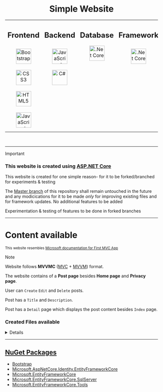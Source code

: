 <h1 align='center'> Simple Website </h1>


<div align='center'>

<table>
  
<tr> </tr>


<td valign="top" width="35%">
    
## Frontend  
<div align="center">  
    
<a href="https://getbootstrap.com/" target="_blank">
<img style="margin: 10px" src="https://profilinator.rishav.dev/skills-assets/bootstrap-plain.svg" alt="Bootstrap" height="50">
</a>  

<a href="https://www.w3schools.com/css/" target="_blank">
<img style="margin: 10px" src="https://profilinator.rishav.dev/skills-assets/css3-original-wordmark.svg" alt="CSS3" height="50">
</a>  

<a href="https://en.wikipedia.org/wiki/HTML5" target="_blank">
<img style="margin: 10px" src="https://profilinator.rishav.dev/skills-assets/html5-original-wordmark.svg" alt="HTML5" height="50">
</a>  

<a href="https://www.javascript.com/" target="_blank">
<img style="margin: 10px" src="https://profilinator.rishav.dev/skills-assets/javascript-original.svg" alt="JavaScript" height="50">
</a>  

</div>
  
</td>


<td valign="top" width="33%">
    
## Backend  
<div align="center">  
    
<a href="https://www.javascript.com/" target="_blank">
<img style="margin: 10px" src="https://profilinator.rishav.dev/skills-assets/javascript-original.svg" alt="JavaScript" height="50">
</a>  
    
<a href="https://docs.microsoft.com/en-us/dotnet/csharp/" target="_blank">
<img style="margin: 10px" src="https://profilinator.rishav.dev/skills-assets/csharp-original.svg" alt="C#" height="50">
</a> 

</div>
  
</td>

  
<td valign="top" width="33%">
    

## Database  
<div align="center"> 
  
<a href="https://www.microsoft.com/en-in/sql-server/sql-server-downloads" target="_blank">
<img src="https://github.com/ZNAXNOR/Simple-Website/assets/121810601/fdeff82c-eba0-4f3c-82a8-8a2b3e9d0678"  alt=".Net Core" height="50"/>
</a>  

</div>
  
</td>

  
<td valign="top" width="33%">

## Framework  
<div align="center">  
  
<a href="https://dotnet.microsoft.com/download" target="_blank">
  <img style="margin: 10px" src="https://profilinator.rishav.dev/skills-assets/dotnetcore.png" alt=".Net Core" height="50">
</a>  

</div>
  
</td>
    
</tr>

</table> 

</div>

<br/>  


---


> [!Important]
> ### This website is created using [ASP.NET Core]
>
> This website is created for one simple reason- for it to be forked/branched for experiments & testing
>
> The [Master branch] of this repository shall remain untouched in the future and any modicications for it to be made _only_ for improving existing files and for framework updates. No additional features to be added
>
> Experimentation & testing of features to be done in forked branches

[ASP.NET Core]:https://dotnet.microsoft.com/en-us/apps/aspnet
[Master branch]:https://github.com/ZNAXNOR/Simple-Website/tree/master


---


# Content available
<sub>This website resembles [Microsoft documentation for First MVC App](https://learn.microsoft.com/en-us/aspnet/core/tutorials/first-mvc-app/)</sub>


> [!Note]
> Website follows **MVVMC** ([MVC] + [MVVM]) format.
 
The website contains of a **Post page** besides **Home page** and **Privacy page**.

User can `Create` `Edit` and `Delete` posts.

Post has a `Title` and `Description`.

Post has a `Detail` page which displays the post content besides `Index` page.

[MVC]:https://learn.microsoft.com/en-us/aspnet/core/mvc/
[MVVM]:https://learn.microsoft.com/en-us/dotnet/architecture/maui/mvvm


### Created Files available
<details>
<summary> Details </summary>

### MVVMC
- Models  
- View 
- ViewModel
- Controllers

### Database  
- Data ->
  - DatabaseContext.cs
- Migrations

### Additional Files  
- Interfaces
- Repository
    
</details>


---


## [NuGet Packages]
- [Bootstrap]
- [Microsoft.AspNetCore.Identity.EntityFrameworkCore]
- [Microsoft.EntityFrameworkCore]
- [Microsoft.EntityFrameworkCore.SqlServer]
- [Microsoft.EntityFrameworkCore.Tools]


[NuGet Packages]: https://www.nuget.org/
[Bootstrap]: https://www.nuget.org/packages/bootstrap
[CloudinaryDotNet]: https://www.nuget.org/packages/CloudinaryDotNet
[Microsoft.AspNetCore.Identity.EntityFrameworkCore]: https://www.nuget.org/packages/Microsoft.AspNetCore.Identity.EntityFrameworkCore
[Microsoft.EntityFrameworkCore]: https://www.nuget.org/packages/Microsoft.EntityFrameworkCore
[Microsoft.EntityFrameworkCore.SqlServer]: https://www.nuget.org/packages/Microsoft.EntityFrameworkCore.SqlServer
[Microsoft.EntityFrameworkCore.Tools]: https://www.nuget.org/packages/Microsoft.EntityFrameworkCore.Tools
